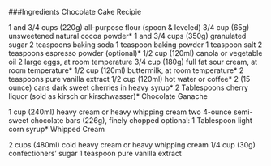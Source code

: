 ###Ingredients
Chocolate Cake Recipie
  

1 and 3/4 cups (220g) all-purpose flour (spoon & leveled)
3/4 cup (65g) unsweetened natural cocoa powder*
1 and 3/4 cups (350g) granulated sugar
2 teaspoons baking soda
1 teaspoon baking powder
1 teaspoon salt
2 teaspoons espresso powder (optional)*
1/2 cup (120ml) canola or vegetable oil
2 large eggs, at room temperature
3/4 cup (180g) full fat sour cream, at room temperature*
1/2 cup (120ml) buttermilk, at room temperature*
2 teaspoons pure vanilla extract
1/2 cup (120ml) hot water or coffee*
2 (15 ounce) cans dark sweet cherries in heavy syrup*
2 Tablespoons cherry liquor (sold as kirsch or kirschwasser)*
Chocolate Ganache

1 cup (240ml) heavy cream or heavy whipping cream
two 4-ounce semi-sweet chocolate bars (226g), finely chopped
optional: 1 Tablespoon light corn syrup*
Whipped Cream

2 cups (480ml) cold heavy cream or heavy whipping cream
1/4 cup (30g) confectioners’ sugar
1 teaspoon pure vanilla extract